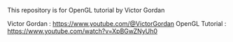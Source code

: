 This repository is for OpenGL tutorial by Victor Gordan

Victor Gordan : https://www.youtube.com/@VictorGordan
OpenGL Tutorial : https://www.youtube.com/watch?v=XpBGwZNyUh0
